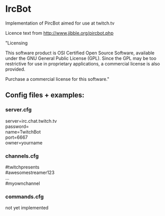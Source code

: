 # IrcBot
Implementation of PircBot aimed for use at twitch.tv

Licence text from http://www.jibble.org/pircbot.php

"Licensing

This software product is OSI Certified Open Source Software, available under the GNU General Public License (GPL). Since the GPL may be too restrictive for use in proprietary applications, a commercial license is also provided.

Purchase a commercial license for this software."

## Config files + examples:

### server.cfg

server=irc.chat.twitch.tv  
password=  
name=TwitchBot  
port=6667  
owner=yourname  

### channels.cfg

#twitchpresents  
#awesomestreamer123  
...  
#myownchannel  

### commands.cfg

not yet implemented